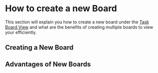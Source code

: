# How to create a new Board

This section will explain you how to create a new board under the [Task Board View](../Features/Task_Board_Pane.md#view-header-section) and what are the benefits of creating multiple boards to view your efficiently.

## Creating a New Board



## Advantages of New Boards